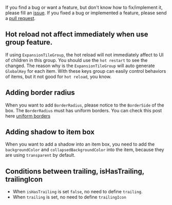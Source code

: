 
If you find a bug or want a feature, but don't know how to fix/implement it, please fill an [issue](https://github.com/congthanhng/Expansion-Tile-Group/issues).
If you fixed a bug or implemented a feature, please send a [pull request](https://github.com/congthanhng/Expansion-Tile-Group/pulls).

## Hot reload not affect immediately when use group feature.
If using `ExpansionTileGroup`, the hot reload will not immediately affect to UI of children in this group.
You should use the `hot restart` to see the changed. The reason why is the `ExpansionTileGroup` will auto generate `GlobalKey` for each item. With these keys group can easily control behaviors of items,
but it not good for `hot reload`, you know.

## Adding border radius
When you want to add `BorderRadius`, please notice to the `BorderSide` of the box. The `BorderRadius` must has uniform borders.
You can check this post here [uniform borders](https://stackoverflow.com/questions/58812778/a-borderradius-can-only-be-given-for-uniform-borders)

## Adding shadow to item box
When you want to add a shadow into an item box, you need to add the `backgroundColor` and `collapsedBackgroundColor` into the item, because they are using `transparent` by default.

## Conditions between trailing, isHasTrailing, trailingIcon
- When `isHasTrailing` is set `false`, no need to define `trailing`.
- When `trailing` is set, no need to define `trailingIcon`
